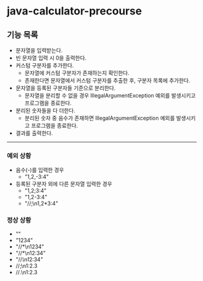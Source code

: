 # java-calculator-precourse

## 기능 목록
- 문자열을 입력받는다.
- 빈 문자열 입력 시 0을 출력한다.
- 커스텀 구분자를 추가한다.
    - 문자열에 커스텀 구분자가 존재하는지 확인한다.
    - 존재한다면 문자열에서 커스텀 구분자를 추출한 후, 구분자 목록에 추가한다.
- 문자열을 등록된 구분자들 기준으로 분리한다.
    - 문자열을 분리할 수 없을 경우 IllegalArgumentException 예외를 발생시키고 프로그램을 종료한다.
- 분리된 숫자들을 다 더한다.
    - 분리된 숫자 중 음수가 존재하면 IllegalArgumentException 예외를 발생시키고 프로그램을 종료한다.
- 결과를 출력한다.

---
### 예외 상황
- 음수(-)를 입력한 경우
    - "1,2,-3:4"
- 등록된 구분자 외에 다른 문자열 입력한 경우
    - "1,2;3:4"
    - "1,2-3:4"
    - "//;\n1,2*3:4"

### 정상 상황
- ""
- "1234"
- "//*\n1234"
- "//*\n12:34"
- "//*\n1*2:34"
- //;\n1:2.3
- //.\n1:2.3
